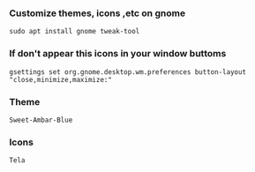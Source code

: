 ### Customize themes, icons ,etc on gnome 
```
sudo apt install gnome tweak-tool
```

### If don't appear this icons in your window buttoms
```
gsettings set org.gnome.desktop.wm.preferences button-layout "close,minimize,maximize:"
```
### Theme
```
Sweet-Ambar-Blue
```
### Icons
```
Tela
```
